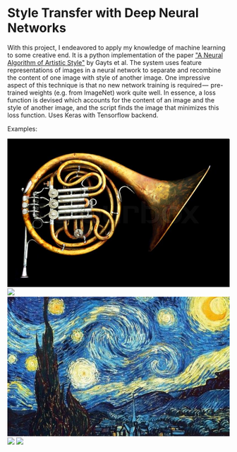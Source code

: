 # Style Transfer with Deep Neural Networks
With this project, I endeavored to apply my knowledge of machine learning to some creative end.
It is a python implementation of the paper <a target="_blank" href="https://arxiv.org/pdf/1508.06576.pdf">"A Neural Algorithm of Artistic Style"</a>
by Gayts et al. The system uses feature representations of images in a neural network to separate and recombine the content of one
image with style of another image. One impressive aspect of this technique is that no new network training is required — 
pre-trained weights (e.g. from ImageNet) work quite well. In essence, a loss function is devised which accounts for the content of
an image and the style of another image, and the script finds the image that minimizes this loss function.
Uses Keras with Tensorflow backend.

Examples:

<img width="600" alight="middle" src="https://github.com/broden-wanner/artwithai/blob/master/initial_images/french_horn.jpg">
<img width="100" src="https://img.icons8.com/metro/1600/plus-math.png">
<img width="600" src="https://github.com/broden-wanner/artwithai/blob/master/initial_images/starry_night.jpg">
<img width="100" src="https://img.icons8.com/metro/1600/equal-sign.png">
<img width="600" src="https://github.com/broden-wanner/artwithai/blob/master/output_horn_and_starry_night/collected_images.gif">
